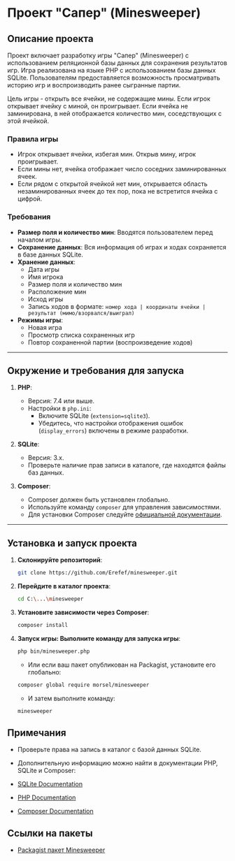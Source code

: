 # Проект "Сапер" (Minesweeper)

## Описание проекта

Проект включает разработку игры "Сапер" (Minesweeper) с использованием реляционной базы данных для сохранения результатов игр. Игра реализована на языке PHP с использованием базы данных SQLite. Пользователям предоставляется возможность просматривать историю игр и воспроизводить ранее сыгранные партии.

Цель игры - открыть все ячейки, не содержащие мины. Если игрок открывает ячейку с миной, он проигрывает. Если ячейка не заминирована, в ней отображается количество мин, соседствующих с этой ячейкой.

### Правила игры

- Игрок открывает ячейки, избегая мин. Открыв мину, игрок проигрывает.
- Если мины нет, ячейка отображает число соседних заминированных ячеек.
- Если рядом с открытой ячейкой нет мин, открывается область незаминированных ячеек до тех пор, пока не встретится ячейка с цифрой.

### Требования

- **Размер поля и количество мин**: Вводятся пользователем перед началом игры.
- **Сохранение данных**: Вся информация об играх и ходах сохраняется в базе данных SQLite.
- **Хранение данных**:
  - Дата игры
  - Имя игрока
  - Размер поля и количество мин
  - Расположение мин
  - Исход игры
  - Запись ходов в формате: `номер хода | координаты ячейки | результат (мимо/взорвался/выиграл)`
- **Режимы игры**:
  - Новая игра
  - Просмотр списка сохраненных игр
  - Повтор сохраненной партии (воспроизведение ходов)

---

## Окружение и требования для запуска

1. **PHP**:
   - Версия: 7.4 или выше.
   - Настройки в `php.ini`:
     - Включите SQLite (`extension=sqlite3`).
     - Убедитесь, что настройки отображения ошибок (`display_errors`) включены в режиме разработки.

2. **SQLite**:
   - Версия: 3.x.
   - Проверьте наличие прав записи в каталоге, где находятся файлы баз данных.

3. **Composer**:
   - Composer должен быть установлен глобально.
   - Используйте команду `composer` для управления зависимостями.
   - Для установки Composer следуйте [официальной документации](https://getcomposer.org/doc/00-intro.md).

---

## Установка и запуск проекта

1. **Склонируйте репозиторий**:
   ```bash
   git clone https://github.com/Erefef/minesweeper.git
   ```

2. **Перейдите в каталог проекта**:
   ```bash
   cd C:\...\minesweeper
   ```

3. **Установите зависимости через Composer**:
   ```bash
   composer install
   ```

4. **Запуск игры: Выполните команду для запуска игры**:
   ```bash
   php bin/minesweeper.php
   ```

   - Или если ваш пакет опубликован на Packagist, установите его глобально:

   ```bash
   composer global require morsel/minesweeper
   ```

   - И затем выполните команду:
   ```bash
   minesweeper
   ```

## Примечания

- Проверьте права на запись в каталог с базой данных SQLite.

- Дополнительную информацию можно найти в документации PHP, SQLite и Composer:

- [SQLite Documentation](https://www.sqlite.org/docs.html)
- [PHP Documentation](https://www.php.net/docs.php)
- [Composer Documentation](https://getcomposer.org/doc/)

## Ссылки на пакеты
- [Packagist пакет Minesweeper](https://packagist.org/packages/shindasayonara/minesweeper#dev-main1)
